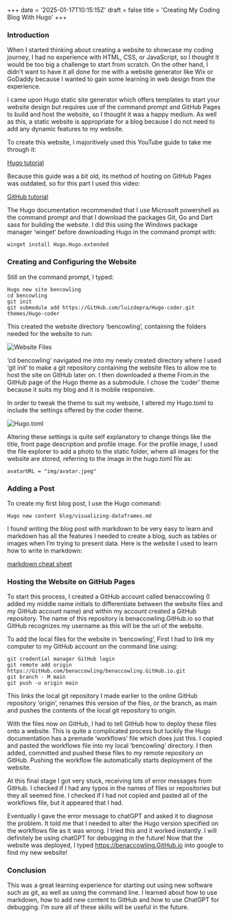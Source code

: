 +++
date = '2025-01-17T10:15:15Z'
draft = false
title = 'Creating My Coding Blog With Hugo'
+++

<!-- Google tag (gtag.js) -->
<script async src="https://www.googletagmanager.com/gtag/js?id=G-6KG34X3C2K"></script>
<script>
  window.dataLayer = window.dataLayer || [];
  function gtag(){dataLayer.push(arguments);}
  gtag('js', new Date());

  gtag('config', 'G-6KG34X3C2K');
</script>

### Introduction

When I started thinking about creating a website to showcase my coding journey, I had no experience with HTML, CSS, or JavaScript, so I thought it would be too big a challenge to start from scratch. On the other hand, I didn’t want to have it all done for me with a website generator like Wix or GoDaddy because I wanted to gain some learning in web design from the experience.

I came upon Hugo static site generator which offers templates to start your website design but requires use of the command prompt and GitHub Pages to build and host the website, so I thought it was a happy medium. As well as this, a static website is appropriate for a blog because I do not need to add any dynamic features to my website.

To create this website, I majoritively used this YouTube guide to take me through it:

[Hugo tutorial](https://www.youtube.com/watch?v=5GnFZ8XpMak)

Because this guide was a bit old, its method of hosting on GitHub Pages was outdated, so for this part I used this video:

[GitHub tutorial](https://www.youtube.com/watch?v=zrmeOu8DYyw//)

The Hugo documentation recommended that I use Microsoft powershell as the command prompt and that I download the packages Git, Go and Dart sass for building the website. I did this using the Windows package manager ‘winget’ before downloading Hugo in the command prompt with:

`winget install Hugo.Hugo.extended`

### Creating and Configuring the Website

Still on the command prompt, I typed:

``` 
Hugo new site bencowling
cd bencowling
git init
git submodule add https://GitHub.com/luizdepra/Hugo-coder.git themes/Hugo-coder
```

This created the website directory ‘bencowling’, containing the folders needed for the website to run:

![Website Files](/img/website_files.png)

‘cd bencowling’ navigated me into my newly created directory where I used ‘git init’ to make a git repository containing the website files to allow me to host the site on GitHub later on. I then downloaded a theme From.in the GitHub page of the Hugo theme as a submodule. I chose the ‘coder’ theme because it suits my blog and it is mobile responsive.

In order to tweak the theme to suit my website, I altered my Hugo.toml to include the settings offered by the coder theme. 

![Hugo.toml](/img/config_file.png)

Altering these settings is quite self explanatory to change things like the title, front page description and profile image. For the profile image, I used the file explorer to add a photo to the static folder, where all images for the website are stored, referring to the image in the hugo.toml file as:

`avatarURL = "img/avatar.jpeg"`

### Adding a Post

To create my first blog post, I use the Hugo command:

`Hugo new content blog/visualizing-dataframes.md`

I found writing the blog post with markdown to be very easy to learn and markdown has all the features I needed to create a blog, such as tables or images when I’m trying to present data. Here is the website I used to learn how to write in markdown:

[markdown cheat sheet](https://www.markdownguide.org/cheat-sheet/)

### Hosting the Website on GitHub Pages

To start this process, I created a GitHub account called benaccowling (I added my middle name initials to differentiate between the website files and my GitHub account name) and within my account created a GitHub repository. The name of this repository is benaccowling.GitHub.io so that GitHub recognizes my username as this will be the url of the website.

To add the local files for the website in ‘bencowling’, First I had to link my computer to my GitHub account on the command line using:

```
git credential manager GitHub login
git remote add origin https://GitHub.com/benaccowling/benaccowling.GitHub.io.git
git branch - M main
git push -u origin main
```

This links the local git repository I made earlier to the online GitHub repository ‘origin’, renames this version of the files, or the branch, as main and pushes the contents of the local git repository to origin.

With the files now on GitHub, I had to tell GitHub how to deploy these files onto a website. This is quite a complicated process but luckily the Hugo documentation has a premade ‘workflows’ file which does just this. I copied and pasted the workflows file into my local ‘bencowling’ directory. I then added, committed and pushed these files to my remote repository on GitHub. Pushing the workflow file automatically starts deployment of the website.

At this final stage I got very stuck, receiving lots of error messages from GitHub. I checked if I had any typos in the names of files or repositories but they all seemed fine. I checked if I had not copied and pasted all of the workflows file, but it appeared that I had. 

Eventually I gave the error message to chatGPT and asked it to diagnose the problem. It told me that I needed to alter the Hugo version specified on the workflows file as it was wrong. I tried this and it worked instantly. I will definitely be using chatGPT for debugging in the future! Now that the website was deployed, I typed https://benaccowling.GitHub.io into google to find my new website!

### Conclusion

This was a great learning experience for starting out using new software such as git, as well as using the command line. I learned about how to use markdown, how to add new content to GitHub and how to use ChatGPT for debugging. I’m sure all of these skills will be useful in the future.